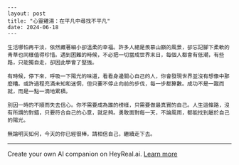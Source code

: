 ```jekyll
---
layout: post
title: "心靈雞湯：在平凡中尋找不平凡"
date: 2024-06-18
---

生活哪怕再平淡，依然藏著細小卻溫柔的幸福。許多人總是羨慕山巔的風景，卻忘記腳下柔軟的青草也同樣值得珍惜。遇到困難的時候，不必把一切當成世界末日，每個人都會有低潮，有些路，只能獨自走，卻因此學會了堅強。

有時候，停下來，呼吸一下陽光的味道，看看身邊關心自己的人，你會發現世界並沒有想像中那麼糟。或許過程充滿未知和迷惘，但只要不停止向前的步伐，每一步都算數。成功不是一蹴而就，而是一點一滴地累積。

別因一時的不順而失去信心。你不需要成為誰的榜樣，只需要做最真實的自己。人生這條路，沒有所謂的對錯，只要符合自己的心意，就足夠。勇敢面對每一天，不論風雨，都能找到屬於自己的陽光。

無論明天如何，今天的你已經很棒，請相信自己，繼續走下去。
```

---
Create your own AI companion on HeyReal.ai. [Learn more](https://pollinations.ai/redirect/2774941)